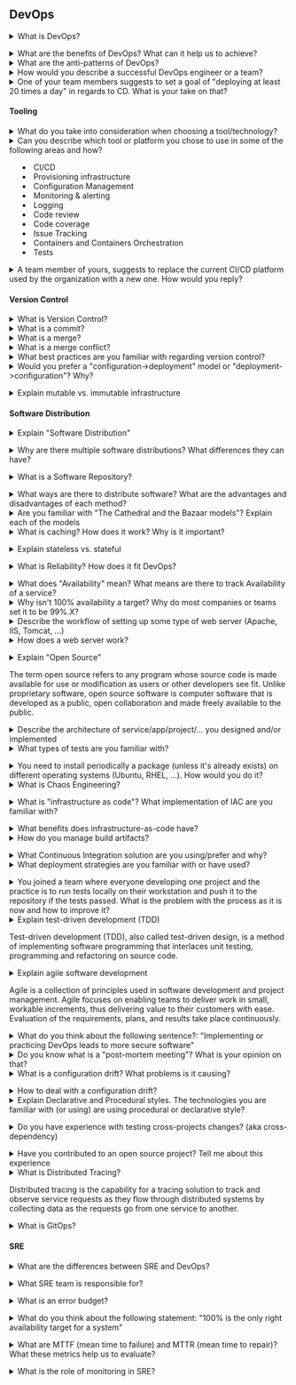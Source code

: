 ## DevOps

<details>
<summary>What is DevOps?</summary><br><b>

You can answer it by describing what DevOps means to you and/or rely on how companies define it. I've put here a couple of examples.

Amazon:

"DevOps is the combination of cultural philosophies, practices, and tools that increases an organization’s ability to deliver applications and services at high velocity: evolving and improving products at a faster pace than organizations using traditional software development and infrastructure management processes. This speed enables organizations to better serve their customers and compete more effectively in the market."

Microsoft:

"DevOps is the union of people, process, and products to enable continuous delivery of value to our end users. The contraction of “Dev” and “Ops” refers to replacing siloed Development and Operations to create multidisciplinary teams that now work together with shared and efficient practices and tools. Essential DevOps practices include agile planning, continuous integration, continuous delivery, and monitoring of applications."

Red Hat:

"DevOps describes approaches to speeding up the processes by which an idea (like a new software feature, a request for enhancement, or a bug fix) goes from development to deployment in a production environment where it can provide value to the user. These approaches require that development teams and operations teams communicate frequently and approach their work with empathy for their teammates. Scalability and flexible provisioning are also necessary. With DevOps, those that need power the most, get it—through self service and automation. Developers, usually coding in a standard development environment, work closely with IT operations to speed software builds, tests, and releases—without sacrificing reliability."

Google:

"...The organizational and cultural movement that aims to increase software delivery velocity, improve service reliability, and build shared ownership among software stakeholders"
</b></details>

<details>
<summary>What are the benefits of DevOps? What can it help us to achieve?</summary><br><b>

  * Collaboration
  * Improved delivery
  * Security
  * Speed
  * Scale
  * Reliability
</b></details>

<details>
<summary>What are the anti-patterns of DevOps?</summary><br><b>

A couple of examples:

* One person is in charge of specific tasks. For example there is only one person who is allowed to merge the code of everyone else into the repository.
* Treating production differently from development environment. For example, not implementing security in development environment
* Not allowing someone to push to production on Friday ;)
</b></details>

<details>
<summary>How would you describe a successful DevOps engineer or a team?</summary><br><b>

The answer can focus on:

* Collaboration
* Communication
* Set up and improve workflows and processes (related to testing, delivery, ...)
* Dealing with issues

Things to think about:

* What DevOps teams or engineers should NOT focus on or do?
* Do DevOps teams or engineers have to be innovative or practice innovation as part of their role?
</b></details>

<details>
<summary>One of your team members suggests to set a goal of "deploying at least 20 times a day" in regards to CD. What is your take on that?</summary><br><b>

A couple of thoughts:

1. Why is it an important goal? Is it affecting the business somehow? One of the KPIs? In other words, does it matters?
2. This might introduce risks such as losing quality in favor of quantity
3. You might want to set a possibly better goal such as "be able to deploy whenever we need to deploy"
</b></details>

#### Tooling

<details>
<summary>What do you take into consideration when choosing a tool/technology?</summary><br><b>

A few ideas to think about:

  * mature/stable vs. cutting edge
  * community size
  * architecture aspects - agent vs. agentless, master vs. masterless, etc.
  * learning curve
</b></details>

<details>
<summary>Can you describe which tool or platform you chose to use in some of the following areas and how?

  * CI/CD
  * Provisioning infrastructure
  * Configuration Management
  * Monitoring & alerting
  * Logging
  * Code review
  * Code coverage
  * Issue Tracking
  * Containers and Containers Orchestration
  * Tests</summary><br><b>

This is a more practical version of the previous question where you might be asked additional specific questions on the technology you chose

  * CI/CD - Jenkins, Circle CI, Travis, Drone, Argo CD, Zuul
  * Provisioning infrastructure - Terraform, CloudFormation
  * Configuration Management - Ansible, Puppet, Chef
  * Monitoring & alerting - Prometheus, Nagios
  * Logging - Logstash, Graylog, Fluentd
  * Code review - Gerrit, Review Board
  * Code coverage - Cobertura, Clover, JaCoCo
  * Issue tracking - Jira, Bugzilla
  * Containers and Containers Orchestration - Docker, Podman, Kubernetes, Nomad
  * Tests - Robot, Serenity, Gauge
</b></details>

<details>
<summary>A team member of yours, suggests to replace the current CI/CD platform used by the organization with a new one. How would you reply?</summary><br><b>

Things to think about:

* What we gain from doing so? Are there new features in the new platform? Does the new platform deals with some of the limitations presented in the current platform?
* What this suggestion is based on? In other words, did he/she tried out the new platform? Was there extensive technical research?
* What does the switch from one platform to another will require from the organization? For example, training users who use the platform? How much time the team has to invest in such move?
</b></details>

#### Version Control

<details>
<summary>What is Version Control?</summary><br><b>
	
* Version control is the system of tracking and managing changes to software code.
* It helps software teams to manage changes to source code over time.
* Version control also helps developers move faster and allows software teams to preserve efficiency and agility as the team scales to include more developers.
</b></details>

<details>
<summary>What is a commit?</summary><br><b>
	
* In Git, a commit is a snapshot of your repo at a specific point in time.
* The git commit command will save all staged changes, along with a brief description from the user, in a “commit” to the local repository.
</b></details>

<details>
<summary>What is a merge?</summary><br><b>

* Merging is Git's way of putting a forked history back together again. The git merge command lets you take the independent lines of development created by git branch and integrate them into a single branch.
</b></details>

<details>
<summary>What is a merge conflict?</summary><br><b>

* A merge conflict is an event that occurs when Git is unable to automatically resolve differences in code between two commits. When all the changes in the code occur on different lines or in different files, Git will successfully merge commits without your help.
</b></details>

<details>
<summary>What best practices are you familiar with regarding version control?</summary><br><b>
	
* Use a descriptive commit message
* Make each commit a logical unit
* Incorporate others' changes frequently
* Share your changes frequently
* Coordinate with your co-workers
* Don't commit generated files
</b></details>

<details>
<summary>Would you prefer a "configuration->deployment" model or "deployment->configuration"? Why?</summary><br><b>

Both have advantages and disadvantages.
With "configuration->deployment" model for example, where you build one image to be used by multiple deployments, there is less chance of deployments being different from one another, so it has a clear advantage of a consistent environment.
</b></details>

<details>
<summary>Explain mutable vs. immutable infrastructure</summary><br><b>

In mutable infrastructure paradigm, changes are applied on top of the existing infrastructure and over time
the infrastructure builds up a history of changes. Ansible, Puppet and Chef are examples of tools which
follow mutable infrastructure paradigm.

In immutable infrastructure paradigm, every change is actually a new infrastructure. So a change
to a server will result in a new server instead of updating it. Terraform is an example of technology
which follows the immutable infrastructure paradigm.
</b></details>

#### Software Distribution

<details>
<summary>Explain "Software Distribution"</summary><br><b>

Read [this](https://venam.nixers.net/blog/unix/2020/03/29/distro-pkgs.html) fantastic article on the topic.

From the article: "Thus, software distribution is about the mechanism and the community that takes the burden and decisions to build an assemblage of coherent software that can be shipped."
</b></details>

<details>
<summary>Why are there multiple software distributions? What differences they can have?</summary><br><b>

Different distributions can focus on different things like: focus on different environments (server vs. mobile vs. desktop), support specific hardware, specialize in different domains (security, multimedia, ...), etc. Basically, different aspects of the software and what it supports, get different priority in each distribution.
</b></details>

<details>
<summary>What is a Software Repository?</summary><br><b>

Wikipedia: "A software repository, or “repo” for short, is a storage location for software packages. Often a table of contents is stored, as well as metadata."

Read more [here](https://en.wikipedia.org/wiki/Software_repository)
</b></details>

<details>
<summary>What ways are there to distribute software? What are the advantages and disadvantages of each method?</summary><br><b>

  * Source - Maintain build script within version control system so that user can build your app after cloning repository. Advantage: User can quickly checkout different versions of application. Disadvantage: requires build tools installed on users machine.
  * Archive - collect all your app files into one archive (e.g. tar) and deliver it to the user. Advantage: User gets everything he needs in one file. Disadvantage: Requires repeating the same procedure when updating, not good if there are a lot of dependencies.
  * Package - depends on the OS, you can use your OS package format (e.g. in RHEL/Fefodra it's RPM) to deliver your software with a way to install, uninstall and update it using the standard packager commands. Advantages: Package manager takes care of support for installation, uninstallation, updating and dependency management. Disadvantage: Requires managing package repository.
  * Images - Either VM or container images where your package is included with everything it needs in order to run successfully. Advantage: everything is preinstalled, it has high degree of environment isolation. Disadvantage: Requires knowledge of building and optimizing images.
</b></details>

<details>
<summary>Are you familiar with "The Cathedral and the Bazaar models"? Explain each of the models</summary><br><b>

* Cathedral - source code released when software is released
* Bazaar - source code is always available publicly (e.g. Linux Kernel)
</b></details>

<details>
<summary>What is caching? How does it work? Why is it important?</summary><br><b>

Caching is fast access to frequently used resources which are computationally expensive or IO intensive and do not change often. There can be several layers of cache that can start from CPU caches to distributed cache systems. Common ones are in memory caching and distributed caching. <br/> Caches are typically data structures that contains some data, such as a hashtable or dictionary. However, any data structure can provide caching capabilities, like set, sorted set, sorted dictionary etc. While, caching is used in many applications, they can create subtle bugs if not implemented correctly or used correctly. For example,cache invalidation, expiration or updating is usually quite challenging and hard.
</b></details>

<details>
<summary>Explain stateless vs. stateful</summary><br><b>

Stateless applications don't store any data in the host which makes it ideal for horizontal scaling and microservices.
Stateful applications depend on the storage to save state and data, typically databases are stateful applications.
</b></details>

<details>
<summary>What is Reliability? How does it fit DevOps?</summary><br><b>

Reliability, when used in DevOps context, is the ability of a system to recover from infrastructure failure or disruption. Part of it is also being able to scale based on your organization or team demands.
</b></details>

<details>
<summary>What does "Availability" mean? What means are there to track Availability of a service?</summary><br><b>
</b></details>

<details>
<summary>Why isn't 100% availability a target? Why do most companies or teams set it to be 99%.X?</summary><br><b>
</b></details>

<details>
<summary>Describe the workflow of setting up some type of web server (Apache, IIS, Tomcat, ...)</summary><br><b>
</b></details>

<details>
<summary>How does a web server work?</summary><br><b>
<a href="https://developer.mozilla.org/en-US/docs/Learn/Common_questions/What_is_a_web_server" title="Click here to redirect to MDN official page" style="background-color:#FFFFFF;color:#000000;text-decoration:none">According to MDN Web Docs -</a>
	
We can understand web servers using two view points, which is:
	
	(i) Hardware (ii) Software

(i)   A web server is nothing but a remote computer which stores website's component files(HTML,CSS and Javascript files) and web server's software.A web server connects to
      the Internet and supports physical data interchange with other devices connected to the web.
	
(ii)  On the software side, a web server includes several parts that control how web users access hosted files. At a minimum, this is an HTTP server. An HTTP server is software       that understands URLs (web addresses) and HTTP (the protocol your browser uses to view webpages). An HTTP server can be accessed through the domain names of the websites         it stores, and it delivers the content of these hosted websites to the end user's device.
	
## How communication between web server and web browsers established:
	
 Whenever a browser needs a file that is hosted on a web server, the browser requests the page from the web server and the web server responds with that page.
This communcation between web browser and web server happens in the following ways:

(1) User enters the domain name in the browser,and the browser then search for the IP address of the entered name. It can be done in 2 ways- 
	
    -By searching in its cache. 
    -By requesting one or more DNS (Domain Name System) Servers.

(2) After knowing the IP Address, the browser requests the file via HTTP and the request reaches the correct (hardware) web server.

(3) The (software) HTTP server accepts the request, finds the requested document, and sends it back to the browser, also through HTTP. (If the server doesn't find the requested document, it returns a 404 response instead.)

(4) The Browser finally gets the webpages and displays it, or displays the error message.

</b></details>

<details>
<summary>Explain "Open Source"</summary><br><b>
</b></details>

The term open source refers to any program whose source code is made available for use or modification as users or other developers see fit. Unlike proprietary software, open source software is computer software that is developed as a public, open collaboration and made freely available to the public.

<details>
<summary>Describe the architecture of service/app/project/... you designed and/or implemented</summary><br><b>
</b></details>

<details>
<summary>What types of tests are you familiar with?</summary><br><b>

Styling, unit, functional, API, integration, smoke, scenario, ...

You should be able to explain those that you mention.
</b></details>

<details>
<summary>You need to install periodically a package (unless it's already exists) on different operating systems (Ubuntu, RHEL, ...). How would you do it?</summary><br><b>

There are multiple ways to answer this question (there is no right and wrong here):

* Simple cron job
* Pipeline with configuration management technology (such Puppet, Ansible, Chef, etc.)
...
</b></details>

<details>
<summary>What is Chaos Engineering?</summary><br><b>

Wikipedia: "Chaos engineering is the discipline of experimenting on a software system in production in order to build confidence in the system's capability to withstand turbulent and unexpected conditions"

Read about Chaos Engineering [here](https://en.wikipedia.org/wiki/Chaos_engineering)
</b></details>

<details>
<summary>What is "infrastructure as code"? What implementation of IAC are you familiar with?</summary><br><b>

IAC (infrastructure as code) is a declarative approach of defining infrastructure or architecture of a system. Some implementations are ARM templates for Azure and Terraform that can work across multiple cloud providers.
</b></details>

<details>
<summary>What benefits does infrastructure-as-code have?</summary><br><b>

- fully automated process of provisioning, modifying and deleting your infrastructure
- version control for your infrastructure which allows you to quickly rollback to previous versions
- validate infrastructure quality and stability with automated tests and code reviews
- makes infrastructure tasks less repetitive
</b></details>

<details>
<summary>How do you manage build artifacts?</summary><br><b>

Build artifacts are usually stored in a repository. They can be used in release pipelines for deployment purposes. Usually there is retention period on the build artifacts.
</b></details>

<details>
<summary>What Continuous Integration solution are you using/prefer and why?</summary><br><b>
</b></details>

<details>
<summary>What deployment strategies are you familiar with or have used?</summary><br><b>

	There are several deployment strategies:
	* Rolling
	* Blue green deployment
	* Canary releases
	* Recreate strategy

</b></details>

<details>
<summary>You joined a team where everyone developing one project and the practice is to run tests locally on their workstation and push it to the repository if the tests passed. What is the problem with the process as it is now and how to improve it?</summary><br><b>
</b></details>

<details>
<summary>Explain test-driven development (TDD)</summary><br><b>
</b></details>

Test-driven development (TDD), also called test-driven design, is a method of implementing software programming that interlaces unit testing, programming and refactoring on source code.

<details>
<summary>Explain agile software development</summary><br><b>
</b></details>

Agile is a collection of principles used in software development and project management. Agile focuses on enabling teams to deliver work in small, workable increments, thus delivering value to their customers with ease. Evaluation of the requirements, plans, and results take place continuously.

<details>
<summary>What do you think about the following sentence?: "Implementing or practicing DevOps leads to more secure software"</summary><br><b>
</b></details>

<details>
<summary>Do you know what is a "post-mortem meeting"? What is your opinion on that?</summary><br><b>
</b></details>

<details>
<summary>What is a configuration drift? What problems is it causing?</summary><br><b>

Configuration drift happens when in an environment of servers with the exact same configuration and software, a certain server
or servers are being applied with updates or configuration which other servers don't get and over time these servers become
slightly different than all others.

This situation might lead to bugs which hard to identify and reproduce.
</b></details>

<details>
<summary>How to deal with a configuration drift?</summary><br><b>
	Configuration drift can be avoided with desired state configuration (DSC) implementation. Desired state configuration can be a declarative file that defined how a system should be. There are tools to enforce desired state such a terraform or azure dsc. There are incremental or complete strategies.
</b></details>

<details>
<summary>Explain Declarative and Procedural styles. The technologies you are familiar with (or using) are using procedural or declarative style?</summary><br><b>

Declarative - You write code that specifies the desired end state
Procedural - You describe the steps to get to the desired end state

Declarative Tools - Terraform, Puppet, CloudFormation
Procedural Tools - Ansible, Chef

To better emphasize the difference, consider creating two virtual instances/servers.
In declarative style, you would specify two servers and the tool will figure out how to reach that state.
In procedural style, you need to specify the steps to reach the end state of two instances/servers - for example, create a loop and in each iteration of the loop create one instance (running the loop twice of course).
</b></details>

<details>
<summary>Do you have experience with testing cross-projects changes? (aka cross-dependency)</summary><br><b>

Note: cross-dependency is when you have two or more changes to separate projects and you would like to test them in mutual build instead of testing each change separately.
</b></details>

<details>
<summary>Have you contributed to an open source project? Tell me about this experience</summary><br><b>
</b></details>

<details>
<summary>What is Distributed Tracing?</summary><br><b>
</b></details>

Distributed tracing is the capability for a tracing solution to track and observe service requests as they flow through distributed systems by collecting data as the requests go from one service to another.

<details>
<summary>What is GitOps?</summary><br><b>

GitLab: "GitOps is an operational framework that takes DevOps best practices used for application development such as version control, collaboration, compliance, and CI/CD tooling, and applies them to infrastructure automation".

Read more [here](https://about.gitlab.com/topics/gitops)
</b></details>

#### SRE

<details>
<summary>What are the differences between SRE and DevOps?</summary><br><b>

Google: "One could view DevOps as a generalization of several core SRE principles to a wider range of organizations, management structures, and personnel."

Read more about it [here](https://sre.google/sre-book/introduction)
</b></details>

<details>
<summary>What SRE team is responsible for?</summary><br><b>

Google: "the SRE team is responsible for availability, latency, performance, efficiency, change management, monitoring, emergency response, and capacity planning of their services"

Read more about it [here](https://sre.google/sre-book/introduction)
</b></details>

<details>
<summary>What is an error budget?</summary><br><b>

Atlassian: "An error budget is the maximum amount of time that a technical system can fail without contractual consequences."

Read more about it [here](https://www.atlassian.com/incident-management/kpis/error-budget)
</b></details>

<details>
<summary>What do you think about the following statement: "100% is the only right availability target for a system"</summary><br><b>

Wrong. No system can guarantee 100% availability as no system is safe from experiencing zero downtime.
Many systems and services will fall somewhere between 99% and 100% uptime (or at least this is how most systems and services should be).
</b></details>

<details>
<summary>What are MTTF (mean time to failure) and MTTR (mean time to repair)? What these metrics help us to evaluate?</summary><br><b>

	* MTTF (mean time to failure) other known as uptime, can be defined as how long the system runs before if fails.
	* MTTR (mean time to recover) on the other hand, is the amount of time it takes to repair a broken system.
	* MTBF (mean time between failures) is the amount of time between failures of the system.
</b></details>

<details>
<summary>What is the role of monitoring in SRE?</summary><br><b>

Google: "Monitoring is one of the primary means by which service owners keep track of a system’s health and availability"

Read more about it [here](https://sre.google/sre-book/introduction)
</b></details>
